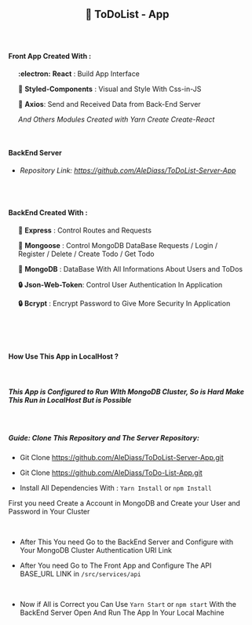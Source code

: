  <div style='text-align:center;display:flex;align-items:center;justify-content:center' markdown="1">

## :bookmark_tabs: ToDoList - App

</div>

<br/>

<div style='padding:10px' markdown="1">

#### Front App Created With :

<section style='margin-left:20px' markdown="1">

**:electron:** **React** : Build App Interface

**:nail_care:** **Styled-Components** : Visual and Style With Css-in-JS

**:wrench:** **Axios**: Send and Received Data from Back-End Server

<i>And Others Modules Created with Yarn Create Create-React</i>

</section>

<br>

#### BackEnd Server

- ###### Repository Link: https://github.com/AleDiass/ToDoList-Server-App

<br>

#### BackEnd Created With :

<section style='margin-left:20px' markdown="1">
    
**:incoming_envelope:** **Express** : Control Routes and Requests

**:duck:** **Mongoose** : Control MongoDB DataBase Requests / Login / Register / Delete / Create Todo / Get Todo

**:seedling:** **MongoDB** : DataBase With All Informations About Users and ToDos

**:lock:** **Json-Web-Token**: Control User Authentication In Application

**:lock:** **Bcrypt** : Encrypt Password to Give More Security In Application

</section>

<br>
<br>
<br>

#### How Use This App in LocalHost ?

<br>
<section  markdown="1">

##### This App is Configured to Run WIth MongoDB Cluster, So is Hard Make This Run in LocalHost But is Possible

<br>

##### Guide: Clone This Repository and The Server Repository:

- Git Clone https://github.com/AleDiass/ToDoList-Server-App.git
- Git Clone https://github.com/AleDiass/ToDo-List-App.git

- Install All Dependencies With : `Yarn Install` or `npm Install`

First you need Create a Account in MongoDB and Create your User and Password in Your Cluster

<br>

- After This You need Go to the BackEnd Server and Configure with Your MongoDB Cluster Authentication URI Link
  <br>

- After You need Go to The Front App and Configure The API BASE_URL LINK in `/src/services/api`

<br>

- Now if All is Correct you Can Use `Yarn Start` or `npm start` With the BackEnd Server Open And Run The App In Your Local Machine

</section>

</div>
